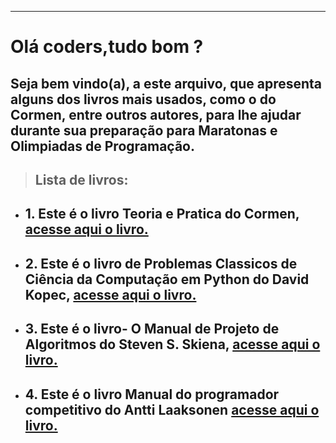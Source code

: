 --------------------
# **Olá coders,tudo bom ?**

 ## Seja bem vindo(a), a este arquivo, que apresenta alguns dos livros mais usados, como o do Cormen, entre outros autores, para lhe ajudar durante sua preparação para Maratonas e Olimpiadas de Programação.
>## **Lista de livros**: 
- ## 1. Este é o livro Teoria e Pratica do Cormen, [acesse aqui o livro.](https://drive.google.com/file/d/1xfpLweBTkmSqSod827c0HA3hfgJQXNBo/view?usp=sharing)

- ## 2. Este é o livro de Problemas Classicos de Ciência da Computação em Python do David Kopec, [acesse aqui o livro.](https://drive.google.com/file/d/1jDXrVgE5iSuXILGsxxDbL-REqSkVM5dR/view?usp=sharing)

- ## 3. Este é o livro- O Manual de Projeto de Algoritmos do Steven S. Skiena, [acesse aqui o livro.](https://drive.google.com/file/d/16IqdfWQN-xmeANGPxsABryVNk7x71oH7/view?usp=sharing)

- ## 4. Este é o livro Manual do programador competitivo do Antti Laaksonen [acesse aqui o livro.](https://drive.google.com/file/d/1ut319wKJRzczzfrwYo7ylihNR1dPPOFP/view?usp=sharing)
